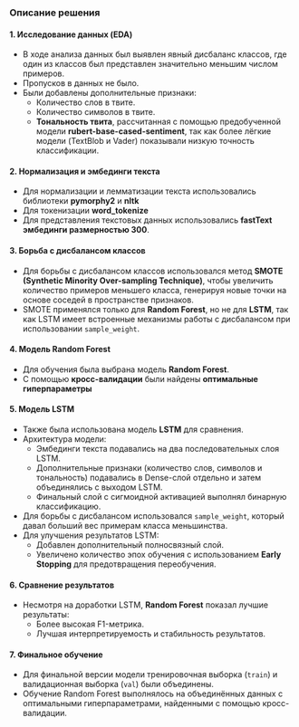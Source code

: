 ### Описание решения

#### 1. **Исследование данных (EDA)**  
- В ходе анализа данных был выявлен явный дисбаланс классов, где один из классов был представлен значительно меньшим числом примеров.  
- Пропусков в данных не было.  
- Были добавлены дополнительные признаки:
  - Количество слов в твите.
  - Количество символов в твите.
  - **Тональность твита**, рассчитанная с помощью предобученной модели **rubert-base-cased-sentiment**, так как более лёгкие модели (TextBlob и Vader) показывали низкую точность классификации.  

#### 2. **Нормализация и эмбединги текста**
- Для нормализации и лемматизации текста использовались библиотеки **pymorphy2** и **nltk**
- Для токенизации **word_tokenize**  
- Для представления текстовых данных использовались **fastText эмбединги размерностью 300**.  

#### 3. **Борьба с дисбалансом классов**  
- Для борьбы с дисбалансом классов использовался метод **SMOTE (Synthetic Minority Over-sampling Technique)**, чтобы увеличить количество примеров меньшего класса, генерируя новые точки на основе соседей в пространстве признаков.  
- SMOTE применялся только для **Random Forest**, но не для **LSTM**, так как LSTM имеет встроенные механизмы работы с дисбалансом при использовании `sample_weight`.

#### 4. **Модель Random Forest**  
- Для обучения была выбрана модель **Random Forest**.  
- С помощью **кросс-валидации** были найдены **оптимальные гиперпараметры**

#### 5. **Модель LSTM**  
- Также была использована модель **LSTM** для сравнения.  
- Архитектура модели: 
  - Эмбединги текста подавались на два последовательных слоя LSTM.
  - Дополнительные признаки (количество слов, символов и тональность) подавались в Dense-слой отдельно и затем объединялись с выходом LSTM.
  - Финальный слой с сигмоидной активацией выполнял бинарную классификацию.
- Для борьбы с дисбалансом использовался `sample_weight`, который давал больший вес примерам класса меньшинства.  
- Для улучшения результатов LSTM:
  - Добавлен дополнительный полносвязный слой.
  - Увеличено количество эпох обучения с использованием **Early Stopping** для предотвращения переобучения.

#### 6. **Сравнение результатов**  
- Несмотря на доработки LSTM, **Random Forest** показал лучшие результаты:  
  - Более высокая F1-метрика.
  - Лучшая интерпретируемость и стабильность результатов.  

#### 7. **Финальное обучение**  
- Для финальной версии модели тренировочная выборка (`train`) и валидационная выборка (`val`) были объединены.  
- Обучение Random Forest выполнялось на объединённых данных с оптимальными гиперпараметрами, найденными с помощью кросс-валидации.  
